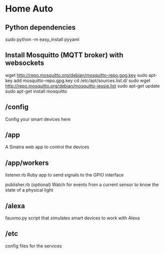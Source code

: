 # Home Auto #

## Python dependencies ##
sudo python -m easy_install pyyaml

## Install Mosquitto (MQTT broker) with websockets ##

wget http://repo.mosquitto.org/debian/mosquitto-repo.gpg.key
sudo apt-key add mosquitto-repo.gpg.key
cd /etc/apt/sources.list.d/
sudo wget http://repo.mosquitto.org/debian/mosquitto-jessie.list
sudo apt-get update
sudo apt-get install mosquitto

## /config ##
Config your smart devices here

## /app ##
A Sinatra web app to control the devices

## /app/workers ##
listener.rb
Ruby app to send signals to the GPIO interface

publisher.rb (optional)
Watch for events from a current sensor to know the state of a physical light

## /alexa ##
fauxmo.py script that simulates smart devices to work with Alexa

## /etc ##
config files for the services
